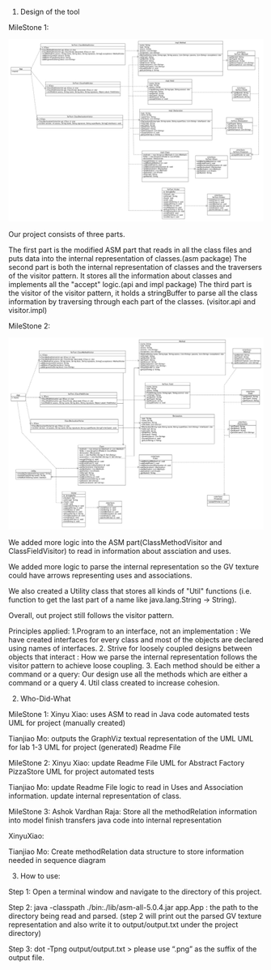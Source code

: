 1. Design of the tool

MileStone 1:

![UML Diagram](/UML/milestone1_manually.png "UML Diagram")

Our project consists of three parts.

The first part is the modified ASM part that reads in all the class files and puts data into the internal representation of classes.(asm package)
The second part is both the internal representation of classes and the traversers of the visitor pattern. It stores all the information about classes and implements all the "accept" logic.(api and impl package)
The third part is the visitor of the visitor pattern, it holds a stringBuffer to parse all the class information by traversing through each part of the classes. (visitor.api and visitor.impl)



MileStone 2:

![UML Diagram](/UML/milestone2_manually.png "UML Diagram")

We added more logic into the ASM part(ClassMethodVisitor and ClassFieldVisitor) to read in information about assciation and uses.

We added more logic to parse the internal representation so the GV texture could have arrows representing uses and associations.

We also created a Utility class that stores all kinds of "Util" functions (i.e. function to get the last part of a name like java.lang.String -> String).

Overall, out project still follows the visitor pattern.



Principles applied:
1.Program to an interface, not an implementation : We have created interfaces for every class and  most of the objects are declared using names of interfaces.
2. Strive for loosely coupled designs between objects that interact : How we parse the internal representation follows the visitor pattern to achieve loose coupling.
3. Each method should be either a command or a query: Our design use all the methods which are either a command or a query
4. Util class created to increase cohesion.



2. Who-Did-What

MileStone 1:
Xinyu Xiao: uses ASM to read in Java code
			automated tests
			UML for project (manually created)


Tianjiao Mo: outputs the GraphViz textual representation of the UML
			 UML for lab 1-3 
			 UML for project (generated)
			 Readme File
			 
MileStone 2:
Xinyu Xiao: update Readme File
			UML for Abstract Factory PizzaStore
			UML for project
			automated tests

Tianjiao Mo:
			update Readme File
			logic to read in Uses and Association information.
			update internal representation of class.

MileStone 3:
Ashok Vardhan Raja: Store all the methodRelation information into model 
					finish transfers java code into internal representation 

XinyuXiao:

Tianjiao Mo: Create methodRelation data structure to store information needed in sequence diagram


3. How to use:

Step 1: Open a terminal window and navigate to the directory of this project.

Step 2: java -classpath ./bin:./lib/asm-all-5.0.4.jar app.App <Path-to-package>
<Path-to-package> : the path to the directory being read and parsed.
(step 2 will print out the parsed GV texture representation and also write it to output/output.txt under the project directory)

Step 3: dot -Tpng output/output.txt > <output-file-name>
please use “.png” as the suffix of the output file.
